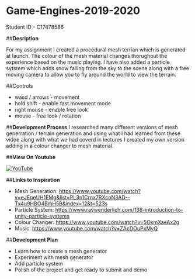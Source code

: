 # Game-Engines-2019-2020

Student ID - C17478586

##**Desription**

For my assignment I created a procedural mesh terrian which is generated at launch. The colour of the mesh material changes thorughout the experience based on the music playing. I have also added a particle sytstem which adds snow falling from the sky to the scene along with a free moving camera to allow you to fly around the world to view the terrain.


##Controls
- wasd / arrows	- movement
-	hold shift		- enable fast movement mode
-	right mouse  	- enable free look
-	mouse			- free look / rotation




##**Development Process**
I researched many different versions of mesh generration / terrain generation and using what I had learned from these vidoe along with what we had coverd in lectures I created my own version adding in a colour changer to mesh material.



##**View On Youtube**

[![YouTube](http://img.youtube.com/vi/I0Z091x4M2A/0.jpg)](https://www.youtube.com/watch?v=I0Z091x4M2A)




##**Links to Inspiration**
- Mesh Generation: https://www.youtube.com/watch?v=eJEpeUH1EMg&list=PL3n1Crnx7RXcoN3AD--Tx4u9HBO4BmH5B&index=12&t=523s
- Particle System: https://www.raywenderlich.com/138-introduction-to-unity-particle-systems
- Colour Changer: https://www.youtube.com/watch?v=5OxmXaeAx2g
- Music: https://www.youtube.com/watch?v=ZAcDOuPxMyQ


##**Development Plan**
- Learn how to create a mesh generator
- Experiment with mesh generator
- Add particle system
- Polish of the project and get ready to submit and demo


